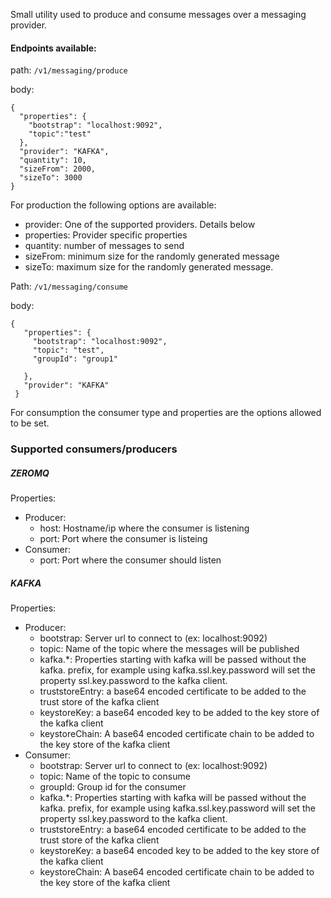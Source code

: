 Small utility used to produce and consume messages over a messaging provider.

#### Endpoints available:
path: `/v1/messaging/produce`

body: 
```
{
  "properties": {
    "bootstrap": "localhost:9092",
    "topic":"test"
  },
  "provider": "KAFKA",
  "quantity": 10,
  "sizeFrom": 2000,
  "sizeTo": 3000
}
```

For production the following options are available: 
- provider: One of the supported providers. Details below
- properties: Provider specific properties
- quantity: number of messages to send
- sizeFrom: minimum size for the randomly generated message
- sizeTo: maximum size for the randomly generated message.

Path: `/v1/messaging/consume`

body: 
```
{
   "properties": {
     "bootstrap": "localhost:9092",
     "topic": "test",
     "groupId": "group1"
 
   },
   "provider": "KAFKA"
 }
 ```

For consumption the consumer type and properties are the options allowed to be set.

### Supported consumers/producers

##### ZEROMQ
Properties:
- Producer:
    - host: Hostname/ip where the consumer is listening
    - port: Port where the consumer is listeing
- Consumer:
    - port: Port where the consumer should listen

##### KAFKA
Properties:
- Producer:
    - bootstrap: Server url to connect to (ex: localhost:9092)
    - topic: Name of the topic where the messages will be published
    - kafka.*: Properties starting with kafka will be passed without the kafka. prefix, for example using kafka.ssl.key.password will set the property ssl.key.password to the kafka client.
    - truststoreEntry: a base64 encoded certificate to be added to the trust store of the kafka client
    - keystoreKey: a base64 encoded key to be added to the key store of the kafka client
    - keystoreChain: A base64 encoded certificate chain to be added to the key store of the kafka client
- Consumer:
    - bootstrap: Server url to connect to (ex: localhost:9092)
    - topic: Name of the topic to consume
    - groupId: Group id for the consumer
    - kafka.*: Properties starting with kafka will be passed without the kafka. prefix, for example using kafka.ssl.key.password will set the property ssl.key.password to the kafka client.
    - truststoreEntry: a base64 encoded certificate to be added to the trust store of the kafka client
    - keystoreKey: a base64 encoded key to be added to the key store of the kafka client
    - keystoreChain: A base64 encoded certificate chain to be added to the key store of the kafka client